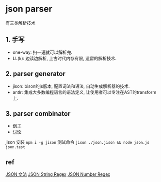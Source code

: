# json parser

有三类解析技术

## 1. 手写

* one-way: 扫一遍就可以解析完.
* LL(k): 边读边解析, 上古时代内存有限, 遗留的解析技术.

## 2. parser generator

* jison: bison的js版本, 配置词法和语法, 自动生成解析器的技术.
* antlr: 集成大多数编程语言的语法定义, 让使用者可以专注在AST的transform上.

## 3. parser combinator

* [例子](https://github.com/vlasovskikh/funcparserlib)
* [讨论](https://www.zhihu.com/question/35778359/answer/64769298)

jison 安装 `npm i -g jison`
测试命令 `jison ./json.jison && node json.js json.test`

## ref

[JSON 文法](http://www.json.org/)
[JSON String Regex](https://stackoverflow.com/questions/32155133/regex-to-match-a-json-string)
[JSON Number Regex](https://stackoverflow.com/questions/13340717/json-numbers-regular-expression)
